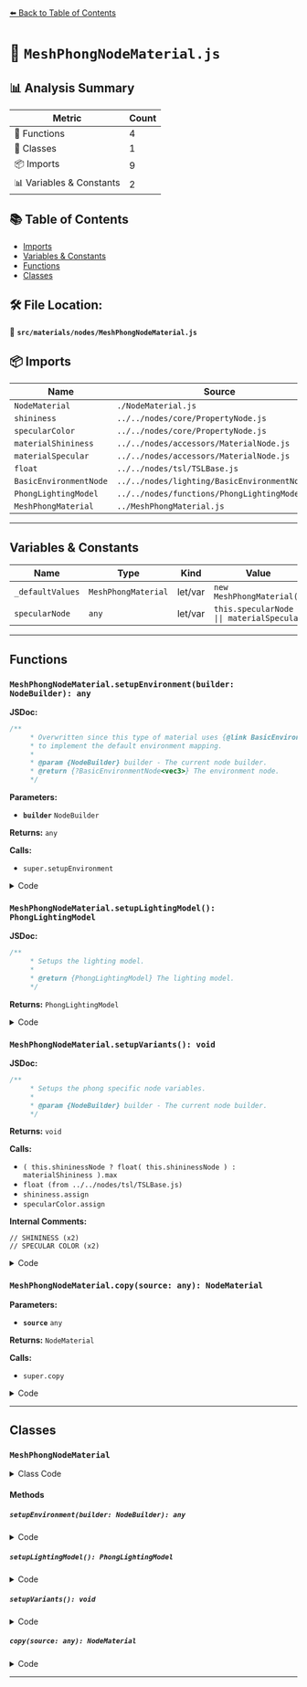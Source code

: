 [⬅️ Back to Table of Contents](../../../index.md)

# 📄 `MeshPhongNodeMaterial.js`

## 📊 Analysis Summary

| Metric | Count |
|--------|-------|
| 🔧 Functions | 4 |
| 🧱 Classes | 1 |
| 📦 Imports | 9 |
| 📊 Variables & Constants | 2 |

## 📚 Table of Contents

- [Imports](#imports)
- [Variables & Constants](#variables-constants)
- [Functions](#functions)
- [Classes](#classes)

## 🛠️ File Location:
📂 **`src/materials/nodes/MeshPhongNodeMaterial.js`**

## 📦 Imports

| Name | Source |
|------|--------|
| `NodeMaterial` | `./NodeMaterial.js` |
| `shininess` | `../../nodes/core/PropertyNode.js` |
| `specularColor` | `../../nodes/core/PropertyNode.js` |
| `materialShininess` | `../../nodes/accessors/MaterialNode.js` |
| `materialSpecular` | `../../nodes/accessors/MaterialNode.js` |
| `float` | `../../nodes/tsl/TSLBase.js` |
| `BasicEnvironmentNode` | `../../nodes/lighting/BasicEnvironmentNode.js` |
| `PhongLightingModel` | `../../nodes/functions/PhongLightingModel.js` |
| `MeshPhongMaterial` | `../MeshPhongMaterial.js` |


---

## Variables & Constants

| Name | Type | Kind | Value | Exported |
|------|------|------|-------|----------|
| `_defaultValues` | `MeshPhongMaterial` | let/var | `new MeshPhongMaterial()` | ✗ |
| `specularNode` | `any` | let/var | `this.specularNode \|\| materialSpecular` | ✗ |


---

## Functions

### `MeshPhongNodeMaterial.setupEnvironment(builder: NodeBuilder): any`

**JSDoc:**
```typescript
/**
	 * Overwritten since this type of material uses {@link BasicEnvironmentNode}
	 * to implement the default environment mapping.
	 *
	 * @param {NodeBuilder} builder - The current node builder.
	 * @return {?BasicEnvironmentNode<vec3>} The environment node.
	 */
```

**Parameters:**

- **`builder`** `NodeBuilder`

**Returns:** `any`

**Calls:**

- `super.setupEnvironment`

<details><summary>Code</summary>

```typescript
setupEnvironment( builder ) {

		const envNode = super.setupEnvironment( builder );

		return envNode ? new BasicEnvironmentNode( envNode ) : null;

	}
```
</details>

### `MeshPhongNodeMaterial.setupLightingModel(): PhongLightingModel`

**JSDoc:**
```typescript
/**
	 * Setups the lighting model.
	 *
	 * @return {PhongLightingModel} The lighting model.
	 */
```

**Returns:** `PhongLightingModel`

<details><summary>Code</summary>

```typescript
setupLightingModel( /*builder*/ ) {

		return new PhongLightingModel();

	}
```
</details>

### `MeshPhongNodeMaterial.setupVariants(): void`

**JSDoc:**
```typescript
/**
	 * Setups the phong specific node variables.
	 *
	 * @param {NodeBuilder} builder - The current node builder.
	 */
```

**Returns:** `void`

**Calls:**

- `( this.shininessNode ? float( this.shininessNode ) : materialShininess ).max`
- `float (from ../../nodes/tsl/TSLBase.js)`
- `shininess.assign`
- `specularColor.assign`

**Internal Comments:**
```
// SHININESS (x2)
// SPECULAR COLOR (x2)
```

<details><summary>Code</summary>

```typescript
setupVariants( /*builder*/ ) {

		// SHININESS

		const shininessNode = ( this.shininessNode ? float( this.shininessNode ) : materialShininess ).max( 1e-4 ); // to prevent pow( 0.0, 0.0 )

		shininess.assign( shininessNode );

		// SPECULAR COLOR

		const specularNode = this.specularNode || materialSpecular;

		specularColor.assign( specularNode );

	}
```
</details>

### `MeshPhongNodeMaterial.copy(source: any): NodeMaterial`

**Parameters:**

- **`source`** `any`

**Returns:** `NodeMaterial`

**Calls:**

- `super.copy`

<details><summary>Code</summary>

```typescript
copy( source ) {

		this.shininessNode = source.shininessNode;
		this.specularNode = source.specularNode;

		return super.copy( source );

	}
```
</details>


---

## Classes

### `MeshPhongNodeMaterial`

<details><summary>Class Code</summary>

```ts
class MeshPhongNodeMaterial extends NodeMaterial {

	static get type() {

		return 'MeshPhongNodeMaterial';

	}

	/**
	 * Constructs a new mesh lambert node material.
	 *
	 * @param {Object} [parameters] - The configuration parameter.
	 */
	constructor( parameters ) {

		super();

		/**
		 * This flag can be used for type testing.
		 *
		 * @type {boolean}
		 * @readonly
		 * @default true
		 */
		this.isMeshPhongNodeMaterial = true;

		/**
		 * Set to `true` because phong materials react on lights.
		 *
		 * @type {boolean}
		 * @default true
		 */
		this.lights = true;

		/**
		 * The shininess of phong materials is by default inferred from the `shininess`
		 * property. This node property allows to overwrite the default
		 * and define the shininess with a node instead.
		 *
		 * If you don't want to overwrite the shininess but modify the existing
		 * value instead, use {@link materialShininess}.
		 *
		 * @type {?Node<float>}
		 * @default null
		 */
		this.shininessNode = null;

		/**
		 * The specular color of phong materials is by default inferred from the
		 * `specular` property. This node property allows to overwrite the default
		 * and define the specular color with a node instead.
		 *
		 * If you don't want to overwrite the specular color but modify the existing
		 * value instead, use {@link materialSpecular}.
		 *
		 * @type {?Node<vec3>}
		 * @default null
		 */
		this.specularNode = null;

		this.setDefaultValues( _defaultValues );

		this.setValues( parameters );

	}

	/**
	 * Overwritten since this type of material uses {@link BasicEnvironmentNode}
	 * to implement the default environment mapping.
	 *
	 * @param {NodeBuilder} builder - The current node builder.
	 * @return {?BasicEnvironmentNode<vec3>} The environment node.
	 */
	setupEnvironment( builder ) {

		const envNode = super.setupEnvironment( builder );

		return envNode ? new BasicEnvironmentNode( envNode ) : null;

	}

	/**
	 * Setups the lighting model.
	 *
	 * @return {PhongLightingModel} The lighting model.
	 */
	setupLightingModel( /*builder*/ ) {

		return new PhongLightingModel();

	}

	/**
	 * Setups the phong specific node variables.
	 *
	 * @param {NodeBuilder} builder - The current node builder.
	 */
	setupVariants( /*builder*/ ) {

		// SHININESS

		const shininessNode = ( this.shininessNode ? float( this.shininessNode ) : materialShininess ).max( 1e-4 ); // to prevent pow( 0.0, 0.0 )

		shininess.assign( shininessNode );

		// SPECULAR COLOR

		const specularNode = this.specularNode || materialSpecular;

		specularColor.assign( specularNode );

	}

	copy( source ) {

		this.shininessNode = source.shininessNode;
		this.specularNode = source.specularNode;

		return super.copy( source );

	}

}
```
</details>

#### Methods

##### `setupEnvironment(builder: NodeBuilder): any`

<details><summary>Code</summary>

```ts
setupEnvironment( builder ) {

		const envNode = super.setupEnvironment( builder );

		return envNode ? new BasicEnvironmentNode( envNode ) : null;

	}
```
</details>

##### `setupLightingModel(): PhongLightingModel`

<details><summary>Code</summary>

```ts
setupLightingModel( /*builder*/ ) {

		return new PhongLightingModel();

	}
```
</details>

##### `setupVariants(): void`

<details><summary>Code</summary>

```ts
setupVariants( /*builder*/ ) {

		// SHININESS

		const shininessNode = ( this.shininessNode ? float( this.shininessNode ) : materialShininess ).max( 1e-4 ); // to prevent pow( 0.0, 0.0 )

		shininess.assign( shininessNode );

		// SPECULAR COLOR

		const specularNode = this.specularNode || materialSpecular;

		specularColor.assign( specularNode );

	}
```
</details>

##### `copy(source: any): NodeMaterial`

<details><summary>Code</summary>

```ts
copy( source ) {

		this.shininessNode = source.shininessNode;
		this.specularNode = source.specularNode;

		return super.copy( source );

	}
```
</details>


---